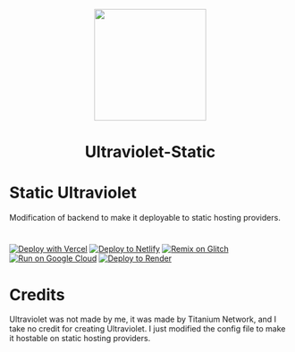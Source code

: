 <p align="center"><img src="https://raw.githubusercontent.com/titaniumnetwork-dev/Ultraviolet-Static/main/public/uv.png" height="200"></p>

<h1 align="center">Ultraviolet-Static</h1>

# Static Ultraviolet
Modification of backend to make it deployable to static hosting providers.
#
[![Deploy with Vercel](https://vercel.com/button)](https://vercel.com/new/clone?repository-url=https%3A%2F%2Fgithub.com%2Fopal1056%2FUltraviolet-Static-)
[![Deploy to Netlify](https://www.netlify.com/img/deploy/button.svg)](https://app.netlify.com/start/deploy?repository=https://github.com/opal1056/Ultraviolet-Static-/)
[![Remix on Glitch](https://binbashbanana.github.io/deploy-buttons/buttons/remade/glitch.svg)](https://glitch.com/edit/#!/import/github/opal1056/Ultraviolet-Static-)
[![Run on Google Cloud](https://binbashbanana.github.io/deploy-buttons/buttons/remade/googlecloud.svg)](https://deploy.cloud.run/?git_repo=https://github.com/opal1056/Ultraviolet-Static-)
[![Deploy to Render](https://binbashbanana.github.io/deploy-buttons/buttons/remade/render.svg)](https://render.com/deploy?repo=https://github.com/opal1056/Ultraviolet-Static-)

# Credits
Ultraviolet was not made by me, it was made by Titanium Network, and I take no credit for creating Ultraviolet. I just modified the config file to make it hostable on static hosting providers.



